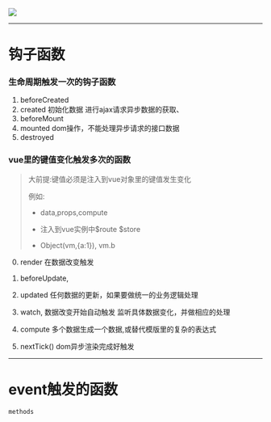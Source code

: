 ![](./1.tif)

-------------------
# 钩子函数

### 生命周期触发一次的钩子函数

1. beforeCreated  
1. created  初始化数据  进行ajax请求异步数据的获取、
1. beforeMount
1. mounted   dom操作，不能处理异步请求的接口数据
1. destroyed


### vue里的键值变化触发多次的函数
> 大前提:键值必须是注入到vue对象里的键值发生变化
>
> 例如: 
>
> * data,props,compute
>
> * 注入到vue实例中$route $store
>
> * Object(vm,{a:1}),   vm.b

0. render 在数据改变触发

1. beforeUpdate,
2.  updated  任何数据的更新，如果要做统一的业务逻辑处理
  
2. watch, 数据改变开始自动触发 监听具体数据变化，并做相应的处理
3. compute 多个数据生成一个数据,或替代模版里的复杂的表达式

4. nextTick() dom异步渲染完成好触发



-------------------
# event触发的函数

```
methods
```







